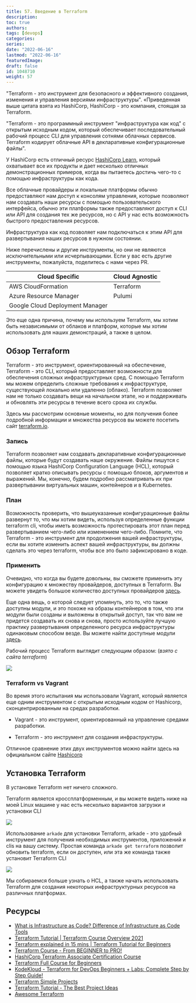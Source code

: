 ```yaml
---
title: 57. Введение в Terraform
description: 
toc: true
authors:
tags: [devops]
categories:
series: 
date: "2022-06-16"
lastmod: "2022-06-16"
featuredImage:
draft: false
id: 1048710
weight: 57
---
```


"Terraform - это инструмент для безопасного и эффективного создания, изменения и управления версиями инфраструктуры". 
«Приведенная выше цитата взята из HashiCorp, HashiCorp - это компания, стоящая за Terraform. 

"Terraform - это программный инструмент "инфраструктура как код" с открытым исходным кодом, который обеспечивает последовательный рабочий процесс CLI для управления сотнями облачных сервисов. Terraform кодирует облачные API в декларативные конфигурационные файлы".

У HashiCorp есть отличный ресурс [HashiCorp Learn](https://learn.hashicorp.com/terraform?utm_source=terraform_io&utm_content=terraform_io_hero), который охватывает все их продукты и дает несколько отличных демонстрационных примеров, когда вы пытаетесь достичь чего-то с помощью инфраструктуры как кода. 

Все облачные провайдеры и локальные платформы обычно предоставляют нам доступ к консолям управления, которые позволяют нам создавать наши ресурсы с помощью пользовательского интерфейса, обычно эти платформы также предоставляют доступ к CLI или API для создания тех же ресурсов, но с API у нас есть возможность быстрого предоставления ресурсов. 

Инфраструктура как код позволяет нам подключаться к этим API для развертывания наших ресурсов в нужном состоянии. 

Ниже перечислены и другие инструменты, но они не являются исключительными или исчерпывающими. Если у вас есть другие инструменты, пожалуйста, поделитесь с нами через PR.  

| Cloud Specific                  | Cloud Agnostic | 
| ------------------------------- | -------------- |
| AWS CloudFormation              | Terraform      | 
| Azure Resource Manager          | Pulumi         | 
| Google Cloud Deployment Manager |                | 

Это еще одна причина, почему мы используем Terraform, мы хотим быть независимыми от облаков и платформ, которые мы хотим использовать для наших демонстраций, а также в целом. 

## Обзор Terraform 

Terraform - это инструмент, ориентированный на обеспечение, Terraform - это CLI, который предоставляет возможности для обеспечения сложных инфраструктурных сред. С помощью Terraform мы можем определить сложные требования к инфраструктуре, существующей локально или удаленно (облако). Terraform позволяет нам не только создавать вещи на начальном этапе, но и поддерживать и обновлять эти ресурсы в течение всего срока их службы.  

Здесь мы рассмотрим основные моменты, но для получения более подробной информации и множества ресурсов вы можете посетить сайт [terraform.io](https://www.terraform.io/).

### Запись

Terraform позволяет нам создавать декларативные конфигурационные файлы, которые будут создавать наше окружение. Файлы пишутся с помощью языка HashiCorp Configuration Language (HCL), который позволяет кратко описывать ресурсы с помощью блоков, аргументов и выражений. Мы, конечно, будем подробно рассматривать их при развертывании виртуальных машин, контейнеров и в Kubernetes. 

### План

Возможность проверить, что вышеуказанные конфигурационные файлы развернут то, что мы хотим видеть, используя определенные функции terraform cli, чтобы иметь возможность протестировать этот план перед развертыванием чего-либо или изменением чего-либо. Помните, что Terraform - это инструмент для продолжения вашей инфраструктуры, если вы хотите изменить аспект вашей инфраструктуры, вы должны сделать это через terraform, чтобы все это было зафиксировано в коде. 

### Применить

Очевидно, что когда вы будете довольны, вы сможете применить эту конфигурацию к множеству провайдеров, доступных в Terraform. Вы можете увидеть большое количество доступных провайдеров [здесь](https://registry.terraform.io/browse/providers).

Еще одна вещь, о которой следует упомянуть, это то, что также доступны модули, и это похоже на образы контейнеров в том, что эти модули были созданы и выложены в открытый доступ, так что вам не придется создавать их снова и снова, просто используйте лучшую практику развертывания определенного ресурса инфраструктуры одинаковым способом везде. Вы можете найти доступные модули [здесь](https://registry.terraform.io/browse/modules).

Рабочий процесс Terraform выглядит следующим образом: (*взято с сайта terraform*)

![](../images/Day57_IAC3.png?v1)

### Terraform vs Vagrant

Во время этого испытания мы использовали Vagrant, который является еще одним инструментом с открытым исходным кодом от Hashicorp, сконцентрированным на средах разработки. 

- Vagrant - это инструмент, ориентированный на управление средами разработки.

- Terraform - это инструмент для создания инфраструктуры. 

Отличное сравнение этих двух инструментов можно найти здесь на официальном сайте [Hashicorp](https://www.vagrantup.com/intro/vs/terraform)

## Установка Terraform 

В установке Terraform нет ничего сложного. 

Terraform является кроссплатформенным, и вы можете видеть ниже на моей Linux машине у нас есть несколько вариантов загрузки и установки CLI 

![](../images/Day57_IAC2.png?v1)


Использование `arkade` для установки Terraform, arkade - это удобный инструмент для получения необходимых инструментов, приложений и clis на вашу систему. Простая команда `arkade get terraform` позволит обновить terraform, если он доступен, или эта же команда также установит Terraform CLI

![](../images/Day57_IAC1.png?v1)

Мы собираемся больше узнать о HCL, а также начать использовать Terraform для создания некоторых инфраструктурных ресурсов на различных платформах. 

## Ресурсы 
- [What is Infrastructure as Code? Difference of Infrastructure as Code Tools ](https://www.youtube.com/watch?v=POPP2WTJ8es)
- [Terraform Tutorial | Terraform Course Overview 2021](https://www.youtube.com/watch?v=m3cKkYXl-8o)
- [Terraform explained in 15 mins | Terraform Tutorial for Beginners ](https://www.youtube.com/watch?v=l5k1ai_GBDE)
- [Terraform Course - From BEGINNER to PRO!](https://www.youtube.com/watch?v=7xngnjfIlK4&list=WL&index=141&t=16s)
- [HashiCorp Terraform Associate Certification Course](https://www.youtube.com/watch?v=V4waklkBC38&list=WL&index=55&t=111s)
- [Terraform Full Course for Beginners](https://www.youtube.com/watch?v=EJ3N-hhiWv0&list=WL&index=39&t=27s)
- [KodeKloud -  Terraform for DevOps Beginners + Labs: Complete Step by Step Guide!](https://www.youtube.com/watch?v=YcJ9IeukJL8&list=WL&index=16&t=11s)
- [Terraform Simple Projects](https://terraform.joshuajebaraj.com/)
- [Terraform Tutorial - The Best Project Ideas](https://www.youtube.com/watch?v=oA-pPa0vfks)
- [Awesome Terraform](https://github.com/shuaibiyy/awesome-terraform)

